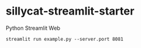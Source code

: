 # sillycat-streamlit-starter
Python Streamlit Web

```
streamlit run example.py --server.port 8081
```
